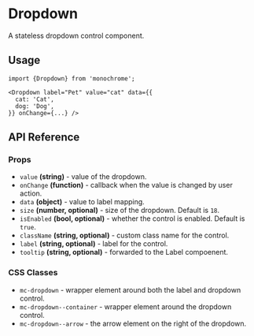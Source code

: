 # Dropdown

A stateless dropdown control component.

## Usage

    import {Dropdown} from 'monochrome';

    <Dropdown label="Pet" value="cat" data={{
      cat: 'Cat',
      dog: 'Dog',
    }} onChange={...} />

## API Reference

### Props

* `value` **(string)** - value of the dropdown.
* `onChange` **(function)** - callback when the value is changed by user action.
* `data` **(object)** - value to label mapping.
* `size` **(number, optional)** - size of the dropdown. Default is `18`.
* `isEnabled` **(bool, optional)** - whether the control is enabled. Default is `true`.
* `className` **(string, optional)** - custom class name for the control.
* `label` **(string, optional)** - label for the control.
* `tooltip` **(string, optional)** - forwarded to the Label compoenent.


### CSS Classes

* `mc-dropdown` - wrapper element around both the label and dropdown control.
* `mc-dropdown--container` - wrapper element around the dropdown control.
* `mc-dropdown--arrow` - the arrow element on the right of the dropdown.
